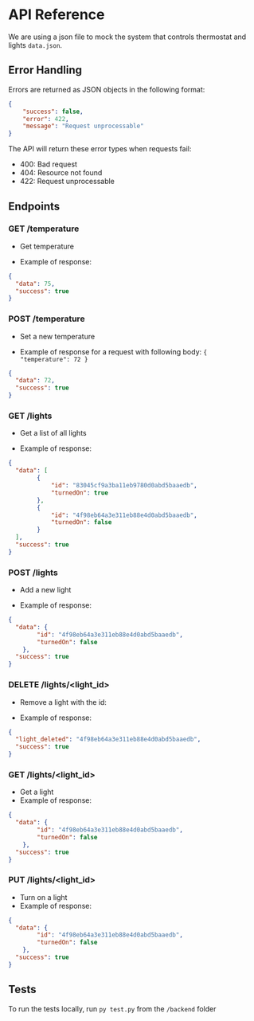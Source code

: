 # API Reference

We are using a json file to mock the system that controls thermostat and lights `data.json`.

## Error Handling
Errors are returned as JSON objects in the following format:
```json
{
    "success": false, 
    "error": 422,
    "message": "Request unprocessable"
}
```
The API will return these error types when requests fail:
- 400: Bad request
- 404: Resource not found
- 422: Request unprocessable

## Endpoints 

### GET /temperature

- Get temperature

- Example of response:
```json
{
  "data": 75,
  "success": true
}
```

### POST /temperature 

- Set a new temperature

- Example of response for a request with following body: `{ "temperature": 72 }` 

```json
{
  "data": 72,
  "success": true
}
```

### GET /lights 

- Get a list of all lights

- Example of response:

```json
{
  "data": [
        {
            "id": "83045cf9a3ba11eb9780d0abd5baaedb",
            "turnedOn": true
        },
        {
            "id": "4f98eb64a3e311eb88e4d0abd5baaedb",
            "turnedOn": false
        }
  ],
  "success": true
}
```

### POST /lights 

- Add a new light

- Example of response:

```json
{
  "data": {
        "id": "4f98eb64a3e311eb88e4d0abd5baaedb",
        "turnedOn": false
    },
  "success": true
}
```

### DELETE /lights/<light_id>

- Remove a light with the id:

- Example of response:

```json
{
  "light_deleted": "4f98eb64a3e311eb88e4d0abd5baaedb",
  "success": true
}
```

### GET /lights/<light_id>

- Get a light
- Example of response:

```json
{
  "data": {
        "id": "4f98eb64a3e311eb88e4d0abd5baaedb",
        "turnedOn": false
    },
  "success": true
}
```

### PUT /lights/<light_id>

- Turn on a light
- Example of response:

```json
{
  "data": {
        "id": "4f98eb64a3e311eb88e4d0abd5baaedb",
        "turnedOn": false
    },
  "success": true
}
```

## Tests

To run the tests locally, run `py test.py` from the `/backend` folder
